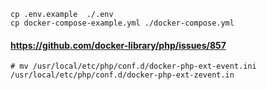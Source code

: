 ```
cp .env.example  ./.env
cp docker-compose-example.yml ./docker-compose.yml 
```
#### https://github.com/docker-library/php/issues/857 
`# mv /usr/local/etc/php/conf.d/docker-php-ext-event.ini  /usr/local/etc/php/conf.d/docker-php-ext-zevent.in`
